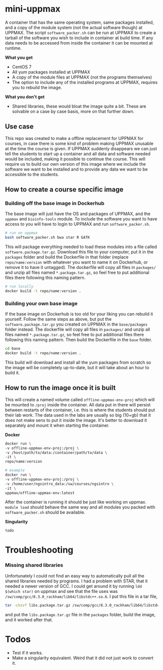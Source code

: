 # mini-uppmax
A container that has the same operating system, same packages installed, and a copy of the module system (not the actual software though) at UPPMAX. The script `software_packer.sh` can be run at UPPMAX to create a tarball of the software you wish to include in container at build time. If any data needs to be accessed from inside the container it can be mounted at runtime.

**What you get**
* CentOS 7
* All yum packages installed at UPPMAX
* A copy of the module files at UPPMAX (not the programs themselves)
* The option to include any of the installed programs at UPPMAX, requires you to rebuild the image.

**What you don't get**
* Shared libraries, these would bloat the image quite a bit. These are solvable on a case by case basis, more on that further down.

## Use case
This repo was created to make a offline replacement for UPPMAX for courses, in case there is some kind of problem making UPPMAX unusable at the time the course is given. If UPPMAX suddenly disappears we can just tell the students to start up a container and all data and software needed would be included, making it possible to continue the course. This will require us to build our own version of this image where we include the software we want to be installed and to provide any data we want to be accessible to the students.

## How to create a course specific image

### Building off the base image in Dockerhub
The base image will just have the OS and packages of UPPMAX, and the `uppmax` and `bioinfo-tools` module. To include the software you want to have access to you will have to login to UPPMAX and run `software_packer.sh`.

```bash
# run on uppmax
bash software_packer.sh bwa star R GATK
```

This will package everything needed to load these modules into a file called `software.package.tar.gz`.  Download this file to your computer, put it in the `packages` folder and build the Dockerfile in that folder (replace `repo/name:version` with whatever you want to name it on Dockerhub, or remove it to have it untagged). The dockerfile will copy all files in `packages/` and unzip all files named `*.package.tar.gz`, so feel free to put additional files there following this naming pattern.

```bash
# run locally
docker build -t repo/name:version .
```


### Building your own base image
If the base image on Dockerhub is too old for your liking you can rebuild it yourself. Follow the same steps as above, but put the `software.package.tar.gz` you created on UPPMAX in the `base/packages` folder instead. The dockerfile will copy all files in `packages/` and unzip all files named `*.package.tar.gz`, so feel free to put additional files there following this naming pattern. Then build the Dockerfile in the `base` folder.

```bash
cd base
docker build -t repo/name:version .
```

This build will download and install all the yum packages from scratch so the image will be completely up-to-date, but it will take about an hour to build it.

## How to run the image once it is built
This will create a named volume called `offline-uppmax-env-proj` which will be mounted to `/proj` inside the container. All data put in there will persist between restarts of the container, i.e. this is where the students should put their lab work. The data used in the labs are usually so big (10+gb) that it does not make sens to put it inside the image. It's better to download it separately and mount it when starting the container.

**Docker**
```bash
docker run \
-v offline-uppmax-env-proj:/proj \
-v /host/path/to/data:/container/path/to/data \
-it \
repo/name:version

# example
docker run \
-v offline-uppmax-env-proj:/proj \
-v /home/user/ngsintro_data:/sw/courses/ngsintro \
-it \
uppmax/offline-uppmax-env:latest

```

After the container is running it should be just like working on uppmax. `module load` should behave the same way and all modules you packed with `software_packer.sh` should be available.

**Singularity**
```bash
todo
```

# Troubleshooting

### Missing shared libraries
Unfortunately I could not find an easy way to automatically pull all the shared libraries needed by programs. I had a problem with STAR, that it needed a newer version of GCC. I could get around it by running `ldd $(which star)` on uppmax and see that the file uses was `/sw/comp/gcc/8.3.0_rackham/lib64/libstdc++.so.6`. I put this file in a tar file,

```bash
tar -chzvf libs.package.tar.gz /sw/comp/gcc/8.3.0_rackham/lib64/libstdc++.so.6  # note the -h option, will dereference symbolic links
```

and put the `libs.package.tar.gz` file in the `packages` folder, build the image, and it worked after that.


# Todos
* Test if it works.
* Make a singularity equivalent. Weird that it did not just work to convert it.
